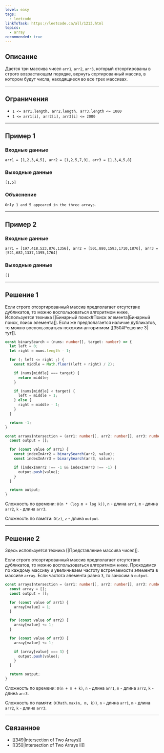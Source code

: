 ```yaml
---
level: easy
tags:
  - leetcode
linkToTask: https://leetcode.ca/all/1213.html
topics:
  - array
recommended: true
---
```

## Описание

Дается три массива чисел `arr1`, `arr2`, `arr3`, который отсортированы в строго возрастающем порядке, вернуть сортированный массив, в котором будут числа, находящиеся во все трех массивах.

---
## Ограничения

- `1 <= arr1.length, arr2.length, arr3.length <= 1000`
- `1 <= arr1[i], arr2[i], arr3[i] <= 2000`

---
## Пример 1

### Входные данные

```
arr1 = [1,2,3,4,5], arr2 = [1,2,5,7,9], arr3 = [1,3,4,5,8]
```
### Выходные данные

```
[1,5]
```
### Объяснение

```
Only 1 and 5 appeared in the three arrays.
```

---
## Пример 2

### Входные данные

```
arr1 = [197,418,523,876,1356], arr2 = [501,880,1593,1710,1870], arr3 = [521,682,1337,1395,1764]
```
### Выходные данные

```
[]
```

---
## Решение 1

Если строго отсортированный массив предполагает отсутствие дубликатов, то можно воспользоваться алгоритмом ниже. Используется техника [[Бинарный поиск#Поиск элемента|Бинарный поиск, поиск элемента]]. Если же предполагается наличие дубликатов, то можно воспользоваться похожим алгоритмом [[350#Решение 3|тут]].

```typescript
const binarySearch = (nums: number[], target: number) => {
  let left = 0;
  let right = nums.length - 1;

  for (; left <= right ;) {
    const middle = Math.floor((left + right) / 2);

    if (nums[middle] === target) {
      return middle;
    }

    if (nums[middle] < target) {
      left = middle + 1;
    } else {
      right = middle - 1;
    }
  }

  return -1;
}

const arraysIntersection = (arr1: number[], arr2: number[], arr3: number[]) => {
  const output = [];

  for (const value of arr1) {
    const indexInArr2 = binarySearch(arr2, value);
    const indexInArr3 = binarySearch(arr3, value);

    if (indexInArr2 !== -1 && indexInArr3 !== -1) {
      output.push(value);
    }
  }

  return output;
}
```

Сложность по времени: `O(n * (log m + log k))`, `n` - длина `arr1`, `m` - длина `arr2`, `k` - длина `arr3`.

Сложность по памяти: `O(z)`, `z` - длина `output`.

---
## Решение 2

Здесь используется техника [[Представление массива чисел]].

Если строго отсортированный массив предполагает отсутствие дубликатов, то можно воспользоваться алгоритмом ниже. Проходимся по каждому массиву и увеличиваем частоту встречаемости элемента в массиве `array`. Если частота элемента равно `3`, то заносим в `output`.

```typescript
const arraysIntersection = (arr1: number[], arr2: number[], arr3: number[]) => {
  const array = [];
  const output = [];

  for (const value of arr1) {
    array[value] = 1;
  }

  for (const value of arr2) {
    array[value] += 1;
  }

  for (const value of arr3) {
    array[value] += 1;

    if (array[value] === 3) {
      output.push(value);
    }
  }

  return output;
}
```

Сложность по времени: `O(n + m + k)`, `n` - длина `arr1`, `m` - длина `arr2`, `k` - длина `arr3`.

Сложность по памяти: `O(Math.max(n, m, k))`, `n` - длина `arr1`, `m` - длина `arr2`, `k` - длина `arr3`.

---
## Связанное

- [[349|Intersection of Two Arrays]]
- [[350|Intersection of Two Arrays II]]